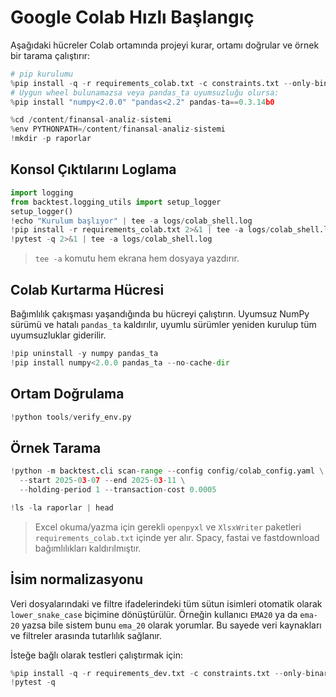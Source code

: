 # Google Colab Hızlı Başlangıç

Aşağıdaki hücreler Colab ortamında projeyi kurar, ortamı doğrular ve örnek bir tarama çalıştırır:

```python
# pip kurulumu
%pip install -q -r requirements_colab.txt -c constraints.txt --only-binary=:all: --no-binary=pandas-ta
# Uygun wheel bulunamazsa veya pandas_ta uyumsuzluğu olursa:
%pip install "numpy<2.0.0" "pandas<2.2" pandas-ta==0.3.14b0

%cd /content/finansal-analiz-sistemi
%env PYTHONPATH=/content/finansal-analiz-sistemi
!mkdir -p raporlar
```

## Konsol Çıktılarını Loglama

```python
import logging
from backtest.logging_utils import setup_logger
setup_logger()
!echo "Kurulum başlıyor" | tee -a logs/colab_shell.log
!pip install -r requirements_colab.txt 2>&1 | tee -a logs/colab_shell.log
!pytest -q 2>&1 | tee -a logs/colab_shell.log
```

> `tee -a` komutu hem ekrana hem dosyaya yazdırır.

## Colab Kurtarma Hücresi

Bağımlılık çakışması yaşandığında bu hücreyi çalıştırın. Uyumsuz NumPy sürümü
ve hatalı `pandas_ta` kaldırılır, uyumlu sürümler yeniden kurulup tüm
uyumsuzluklar giderilir.

```python
!pip uninstall -y numpy pandas_ta
!pip install numpy<2.0.0 pandas_ta --no-cache-dir
```

## Ortam Doğrulama

```python
!python tools/verify_env.py
```

## Örnek Tarama

```python
!python -m backtest.cli scan-range --config config/colab_config.yaml \
  --start 2025-03-07 --end 2025-03-11 \
  --holding-period 1 --transaction-cost 0.0005

!ls -la raporlar | head
```

> Excel okuma/yazma için gerekli `openpyxl` ve `XlsxWriter` paketleri `requirements_colab.txt` içinde yer alır.
> Spacy, fastai ve fastdownload bağımlılıkları kaldırılmıştır.

## İsim normalizasyonu

Veri dosyalarındaki ve filtre ifadelerindeki tüm sütun isimleri otomatik olarak
`lower_snake_case` biçimine dönüştürülür. Örneğin kullanıcı `EMA20` ya da
`ema-20` yazsa bile sistem bunu `ema_20` olarak yorumlar. Bu sayede veri
kaynakları ve filtreler arasında tutarlılık sağlanır.

İsteğe bağlı olarak testleri çalıştırmak için:

```python
%pip install -q -r requirements_dev.txt -c constraints.txt --only-binary=:all: --no-binary=pandas-ta
!pytest -q
```

